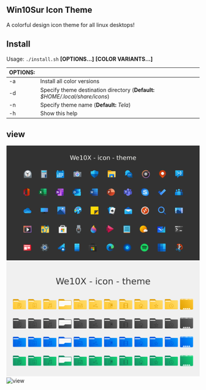 ## Win10Sur Icon Theme
A colorful design icon theme for all linux desktops!

## Install

Usage:  `./install.sh`  **[OPTIONS...]** **[COLOR VARIANTS...]**

|  OPTIONS: |                                                                               |
|:----------|:------------------------------------------------------------------------------|
| -a        | Install all color versions                                                    |
| -d        | Specify theme destination directory (**Default:** _$HOME/.local/share/icons_) |
| -n        | Specify theme name (**Default:** _Tela_)                                      |
| -h        | Show this help                                                                |

## view
![view](View-1.png?raw=true)
![view](View-2.png?raw=true)
![view](View-3.png?raw=true)

